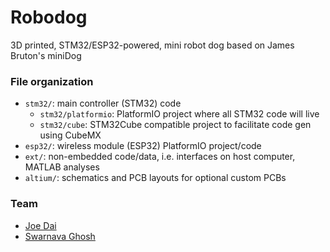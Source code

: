 # Robodog
3D printed, STM32/ESP32-powered, mini robot dog based on James Bruton's miniDog

### File organization

  * `stm32/`: main controller (STM32) code
    * `stm32/platformio`: PlatformIO project where all STM32 code will live
    * `stm32/cube`: STM32Cube compatible project to facilitate code gen using CubeMX
  * `esp32/`: wireless module (ESP32) PlatformIO project/code
  * `ext/`: non-embedded code/data, i.e. interfaces on host computer, MATLAB analyses
  * `altium/`: schematics and PCB layouts for optional custom PCBs

### Team

  * [Joe Dai](https://github.com/jdtech3/)
  * [Swarnava Ghosh](https://github.com/swarnavaghosh04/)
